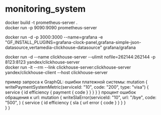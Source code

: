 # monitoring_system  

docker build -t prometheus-server .  
docker run -p 9090:9090 prometheus-server    
  
docker run -d -p 3000:3000 --name=grafana -e "GF_INSTALL_PLUGINS=grafana-clock-panel,grafana-simple-json-datasource,vertamedia-clickhouse-datasource" grafana/grafana  

docker run -d --name clickhouse-server --ulimit nofile=262144:262144 -p 8123:8123 yandex/clickhouse-server  
docker run -it --rm --link clickhouse-server:clickhouse-server yandex/clickhouse-client --host clickhouse-server


пример запроса к GraphQL:
ошибки платежной системы:
mutation {
  writePaymentSystemMetric(serviceId: "10", code: "200", type: "visa") {
  	service {
  		id
      efficiency {
        payment {
          code
        }
      }
    }
  }
}
процент ошибок обращения к url:
mutation {
  writeSlaError(serviceId: "10", url: "/bye", code: "500", ) {
  	service {
      id
      efficiency {
        sla {
          url
          error {
            code
          }
        }
      }
    }  
  }
}